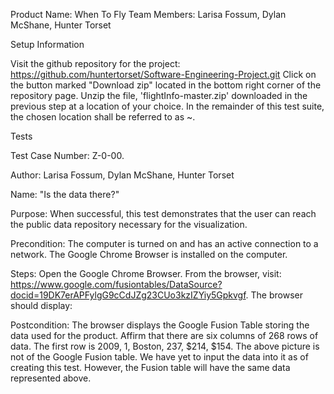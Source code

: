 Product Name: When To Fly
Team Members: Larisa Fossum, Dylan McShane, Hunter Torset

Setup Information

Visit the github repository for the project: https://github.com/huntertorset/Software-Engineering-Project.git
Click on the button marked "Download zip" located in the bottom right corner of the repository page.
Unzip the file, 'flightInfo-master.zip' downloaded in the previous step at a location of your choice. In the remainder of this test suite, the chosen location shall be referred to as ~.

Tests

Test Case Number: Z-0-00.

Author: Larisa Fossum, Dylan McShane, Hunter Torset

Name: "Is the data there?"

Purpose: When successful, this test demonstrates that the user can reach the public data repository necessary for the visualization.

Precondition: The computer is turned on and has an active connection to a network. The Google Chrome Browser is installed on the computer.

Steps:
Open the Google Chrome Browser.
From the browser, visit: https://www.google.com/fusiontables/DataSource?docid=19DK7erAPFylgG9cCdJZg23CUo3kzIZYiy5Gpkvgf. The browser should display:



Postcondition: The browser displays the Google Fusion Table storing the data used for the product. Affirm that there are six columns of 268 rows of data. The first row is 2009, 1, Boston, 237, $214, $154.  The above picture is not of the Google Fusion table. We have yet to input the data into it as of creating this test. However, the Fusion table will have the same data represented above.


